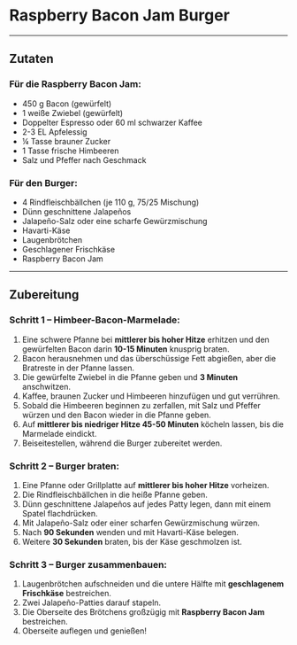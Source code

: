 # Raspberry Bacon Jam Burger  

---

## Zutaten  

### **Für die Raspberry Bacon Jam:**  
- 450 g Bacon (gewürfelt)  
- 1 weiße Zwiebel (gewürfelt)  
- Doppelter Espresso oder 60 ml schwarzer Kaffee  
- 2-3 EL Apfelessig  
- ¼ Tasse brauner Zucker  
- 1 Tasse frische Himbeeren  
- Salz und Pfeffer nach Geschmack  

### **Für den Burger:**  
- 4 Rindfleischbällchen (je 110 g, 75/25 Mischung)  
- Dünn geschnittene Jalapeños  
- Jalapeño-Salz oder eine scharfe Gewürzmischung  
- Havarti-Käse  
- Laugenbrötchen  
- Geschlagener Frischkäse  
- Raspberry Bacon Jam  

---

## Zubereitung  

### **Schritt 1 – Himbeer-Bacon-Marmelade:**  
1. Eine schwere Pfanne bei **mittlerer bis hoher Hitze** erhitzen und den gewürfelten Bacon darin **10-15 Minuten** knusprig braten.  
2. Bacon herausnehmen und das überschüssige Fett abgießen, aber die Bratreste in der Pfanne lassen.  
3. Die gewürfelte Zwiebel in die Pfanne geben und **3 Minuten** anschwitzen.  
4. Kaffee, braunen Zucker und Himbeeren hinzufügen und gut verrühren.  
5. Sobald die Himbeeren beginnen zu zerfallen, mit Salz und Pfeffer würzen und den Bacon wieder in die Pfanne geben.  
6. Auf **mittlerer bis niedriger Hitze 45-50 Minuten** köcheln lassen, bis die Marmelade eindickt.  
7. Beiseitestellen, während die Burger zubereitet werden.  

### **Schritt 2 – Burger braten:**  
1. Eine Pfanne oder Grillplatte auf **mittlerer bis hoher Hitze** vorheizen.  
2. Die Rindfleischbällchen in die heiße Pfanne geben.  
3. Dünn geschnittene Jalapeños auf jedes Patty legen, dann mit einem Spatel flachdrücken.  
4. Mit Jalapeño-Salz oder einer scharfen Gewürzmischung würzen.  
5. Nach **90 Sekunden** wenden und mit Havarti-Käse belegen.  
6. Weitere **30 Sekunden** braten, bis der Käse geschmolzen ist.  

### **Schritt 3 – Burger zusammenbauen:**  
1. Laugenbrötchen aufschneiden und die untere Hälfte mit **geschlagenem Frischkäse** bestreichen.  
2. Zwei Jalapeño-Patties darauf stapeln.  
3. Die Oberseite des Brötchens großzügig mit **Raspberry Bacon Jam** bestreichen.  
4. Oberseite auflegen und genießen!  

